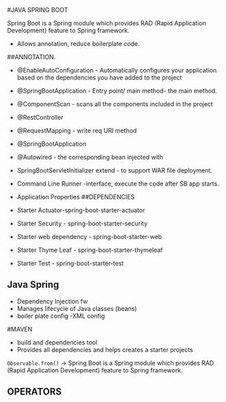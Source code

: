 #JAVA SPRING BOOT

Spring Boot is a Spring module which provides RAD (Rapid Application Development) feature to Spring framework.
- Allows annotation, reduce boilerplate code.

##ANNOTATION.
- @EnableAutoConfiguration  - Automatically configures your application based on the dependencies you have added to the project
- @SpringBootApplication - Entry point/ main method- the main method.
- @ComponentScan - scans all the components included in the project
- @RestController
- @RequestMapping - write req URI method
- @SpringBootApplication
- @Autowired - the corresponding bean injected with

- SpringBootServletInitializer extend - to support WAR file deployment.
- Command Line Runner -interface, execute the code after SB app starts.
- Application Properties
##DEPENDENCIES
- Starter Actuator-<artifactId>spring-boot-starter-actuator</artifactId>
- Starter Security - spring-boot-starter-security
- Starter web dependency  - spring-boot-starter-web
- Starter Thyme Leaf - spring-boot-starter-thymeleaf
- Starter Test - spring-boot-starter-test

## Java Spring
- Dependency Injection fw
- Manages lifecycle of Java classes (beans)
- boiler plate config -XML config

#MAVEN
- build and dependencies tool
- Provides all dependencies and helps creates a starter projects




`Observable.from()`
-> Spring Boot is a Spring module which provides RAD (Rapid Application Development) feature to Spring framework.




## OPERATORS